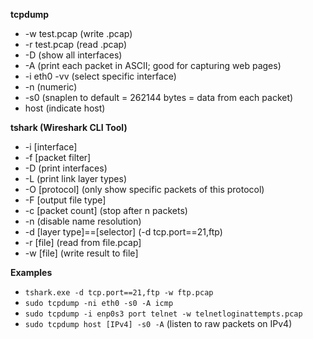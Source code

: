 **tcpdump**
- -w test.pcap (write .pcap)
- -r test.pcap  (read .pcap)
- -D (show all interfaces)
- -A (print each packet in ASCII; good for capturing web pages)
- -i eth0 -vv (select specific interface)
- -n (numeric)
- -s0 (snaplen to default = 262144 bytes = data from each packet)
- host (indicate host)

**tshark (Wireshark CLI Tool)**
- -i [interface]
- -f [packet filter]
- -D (print interfaces)
- -L (print link layer types)
- -O [protocol] (only show specific packets of this protocol)
- -F [output file type]
- -c [packet count] (stop after n packets)
- -n (disable name resolution)
- -d [layer type]==[selector] (-d tcp.port==21,ftp)
- -r [file] (read from file.pcap]
- -w [file] (write result to file]

**Examples**
- `tshark.exe -d tcp.port==21,ftp -w ftp.pcap`
- `sudo tcpdump -ni eth0 -s0 -A icmp`
- `sudo tcpdump -i enp0s3 port telnet -w telnetloginattempts.pcap`
- `sudo tcpdump host [IPv4] -s0 -A` (listen to raw packets on IPv4)
